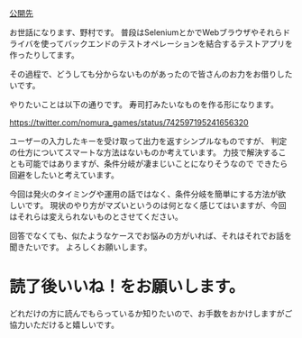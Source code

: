 [公開先](https://qiita.com/nomurasan/items/ab5f947097c18f885fea)

お世話になります、野村です。
普段はSeleniumとかでWebブラウザやそれらドライバを使ってバックエンドのテストオペレーションを結合するテストアプリを作ったりしてます。

その過程で、どうしても分からないものがあったので皆さんのお力をお借りしたいです。

やりたいことは以下の通りです。
寿司打みたいなものを作る形になります。

https://twitter.com/nomura_games/status/742597195241656320

ユーザーの入力したキーを受け取って出力を返すシンプルなものですが、
判定の仕方についてスマートな方法はないものか考えています。
力技で解決することも可能ではありますが、条件分岐が凄まじいことになりそうなので
できたら回避をしたいと考えています。

今回は発火のタイミングや運用の話ではなく、条件分岐を簡単にする方法が欲しいです。
現状のやり方がマズいというのは何となく感じてはいますが、今回はそれらは変えられないものとさせてください。

回答でなくても、似たようなケースでお悩みの方がいれば、それはそれでお話を聞きたいです。
よろしくお願いします。

# 読了後いいね！をお願いします。
どれだけの方に読んでもらっているか知りたいので、お手数をおかけしますがご協力いただけると嬉しいです。

